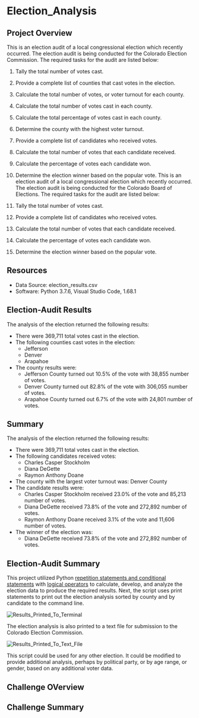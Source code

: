 # Election_Analysis

## Project Overview
This is an election audit of a local congressional election which recently occurred.  The election audit is being conducted for the Colorado Election Commission.  The required tasks for the audit are listed below:

1. Tally the total number of votes cast.
2. Provide a complete list of counties that cast votes in the election.
3. Calculate the total number of votes, or voter turnout for each county.
4. Calculate the total number of votes cast in each county.
5. Calculate the total percentage of votes cast in each county.
6. Determine the county with the highest voter turnout.
7. Provide a complete list of candidates who received votes.
8. Calculate the total number of votes that each candidate received.
9. Calculate the percentage of votes each candidate won.
10. Determine the election winner  based on the popular vote.
This is an election audit of a local congressional election which recently occurred.  The election audit is being conducted for the Colorado Board of Elections.  The required tasks for the audit are listed below:

1. Tally the total number of votes cast.
2. Provide a complete list of candidates who received votes.
3. Calculate the total number of votes that each candidate received.
4. Calculate the percentage of votes each candidate won.
5. Determine the election winner  based on the popular vote.

## Resources
- Data Source: election_results.csv
-  Software: Python 3.7.6, Visual Studio Code, 1.68.1

## Election-Audit Results
The analysis of the election returned the following results:
- There were 369,711 total votes cast in the election.
- The following counties cast votes in the election:
    - Jefferson
    - Denver
    - Arapahoe
- The county results were:
    - Jefferson County turned out 10.5% of the vote with 38,855 number of votes.
    - Denver County turned out 82.8% of the vote with 306,055 number of votes.
    - Arapahoe County turned out 6.7% of the vote with 24,801 number of votes.
## Summary
The analysis of the election returned the following results:
- There were 369,711 total votes cast in the election.
- The following candidates received votes:
    - Charles Casper Stockholm
    - Diana DeGette
    - Raymon Anthony Doane
- The county with the largest voter turnout was: Denver County
- The candidate results were:
    - Charles Casper Stockholm received 23.0% of the vote and 85,213 number of votes.
    - Diana DeGette received 73.8% of the vote and 272,892 number of votes.
    - Raymon Anthony Doane received 3.1% of the vote and 11,606 number of votes.
- The winner of the election was:
    - Diana DeGette received 73.8% of the vote and 272,892 number of votes.

## Election-Audit Summary
This project utilized Python [repetition statements and conditional statements](https://docs.python.org/3/tutorial/controlflow.html) with [logical operators](https://docs.python.org/3/library/stdtypes.html#boolean-operations-and-or-not) to calculate, develop, and analyze the election data to produce the required results. Next, the script uses print statements to print out the election analysis sorted by county and by candidate to the command line.  

![Results_Printed_To_Terminal](https://github.com/mewers2/election-analysis/blob/main/Resources/Results_Printed_To_Terminal.png)

The election analysis is also printed to a text file for submission to the Colorado Election Commission. 

![Results_Printed_To_Text_File](https://github.com/mewers2/election-analysis/blob/main/Resources/Results_Printed_To_Text_File.png)

This script could be used for any other election. It could be modified to provide additional analysis, perhaps by political party, or by age range, or gender, based on any additional voter data.  
## Challenge OVerview

## Challenge Summary
